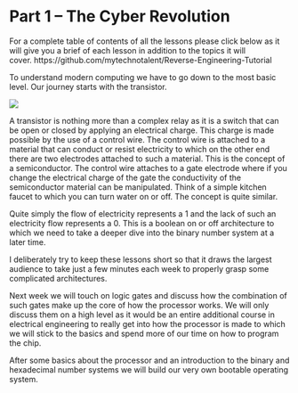 <h1>Part 1 – The Cyber Revolution</h1><p>For a complete table of contents of all the lessons please click below as it will give you a brief of each lesson in addition to the topics it will cover. https://github.com/mytechnotalent/Reverse-Engineering-Tutorial</p><p>To understand modern computing we have to go down to the most basic level. Our journey starts with the transistor. </p><div class="slate-resizable-image-embed slate-image-embed__resize-middle"><img src="https://media-exp1.licdn.com/dms/image/C4E12AQFGmxN26R762w/article-inline_image-shrink_1000_1488/0/1535107553506?e=1614211200&amp;v=beta&amp;t=9yXQqeZS4NPURvZzzwIaEw8YFqKXVe3-3HUZ1r-yUA0"/></div><p>A transistor is nothing more than a complex relay as it is a switch that can be open or closed by applying an electrical charge. This charge is made possible by the use of a control wire. The control wire is attached to a material that can conduct or resist electricity to which on the other end there are two electrodes attached to such a material. This is the concept of a semiconductor. The control wire attaches to a gate electrode where if you change the electrical charge of the gate the conductivity of the semiconductor material can be manipulated. Think of a simple kitchen faucet to which you can turn water on or off. The concept is quite similar.</p><p>Quite simply the flow of electricity represents a 1 and the lack of such an electricity flow represents a 0. This is a boolean on or off architecture to which we need to take a deeper dive into the binary number system at a later time.</p><p>I deliberately try to keep these lessons short so that it draws the largest audience to take just a few minutes each week to properly grasp some complicated architectures.</p><p>Next week we will touch on logic gates and discuss how the combination of such gates make up the core of how the processor works. We will only discuss them on a high level as it would be an entire additional course in electrical engineering to really get into how the processor is made to which we will stick to the basics and spend more of our time on how to program the chip.</p><p>After some basics about the processor and an introduction to the binary and hexadecimal number systems we will build our very own bootable operating system.</p>